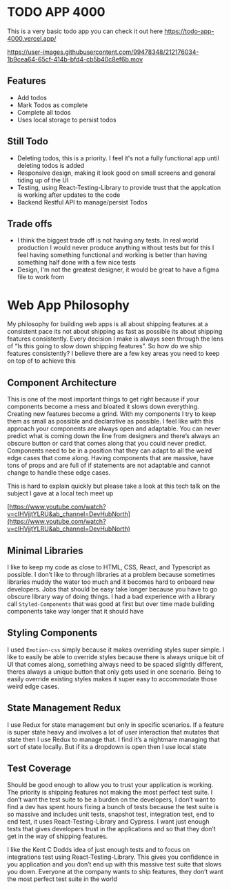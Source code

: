 # TODO APP 4000

This is a very basic todo app you can check it out here https://todo-app-4000.vercel.app/

https://user-images.githubusercontent.com/99478348/212176034-1b9cea64-65cf-414b-bfd4-cb5b40c8ef6b.mov

## Features
- Add todos
- Mark Todos as complete
- Complete all todos
- Uses local storage to persist todos

## Still Todo
- Deleting todos, this is a priority. I feel it's not a fully functional app until deleting todos is added
- Responsive design, making it look good on small screens and general tiding up of the UI
- Testing, using React-Testing-Library to provide trust that the applcation is working after updates to the code
- Backend Restful API to manage/persist Todos

## Trade offs
- I think the biggest trade off is not having any tests. In real world production I would never produce anything without tests but for this I feel having something functional and working is better than having something half done with a few nice tests
- Design, I'm not the greatest designer, it would be great to have a figma file to work from

# Web App Philosophy

My philosophy for building web apps is all about shipping features at a consistent pace its not about shipping as fast as possible its about shipping features consistently. Every decision I make is always seen through the lens of “Is this going to slow down shipping features”. So how do we ship features consistently? I believe there are a few key areas you need to keep on top of to achieve this

## Component Architecture

This is one of the most important things to get right because if your components become a mess and bloated it slows down everything. Creating new features become a grind. With my components I try to keep them as small as possible and declarative as possible. I feel like with this approach your components are always open and adaptable. You can never predict what is coming down the line from designers and there’s always an obscure button or card that comes along that you could never predict. Components need to be in a position that they can adapt to all the weird edge cases that come along. Having components that are massive, have tons of props and are full of if statements are not adaptable and cannot change to handle these edge cases. 

This is hard to explain quickly but please take a look at this tech talk on the subject I gave at a local tech meet up

[https://www.youtube.com/watch?v=cIHVjjtYLRU&ab_channel=DevHubNorth](https://www.youtube.com/watch?v=cIHVjjtYLRU&ab_channel=DevHubNorth)

## Minimal Libraries

I like to keep my code as close to HTML, CSS, React, and Typescript as possible. I don’t like to through libraries at a problem because sometimes libraries muddy the water too much and it becomes hard to onboard new developers. Jobs that should be easy take longer because you have to go obscure library way of doing things. I had a bad experience with a library call `Styled-Components` that was good at first but over time made building components take way longer that it should have

## Styling Components

I used `Emotion-css` simply because it makes overriding styles super simple. I like to easily be able to override styles because there is always unique bit of UI that comes along, something always need to be spaced slightly different, theres always a unique button that only gets used in one scenario. Being to easily override existing styles makes it super easy to accommodate those weird edge cases.

## State Management Redux

I use Redux for state management but only in specific scenarios. If a feature is super state heavy and involves a lot of user interaction that mutates that state then I use Redux to manage that. I find it’s a nightmare managing that sort of state locally. But if its a dropdown is open then I use local state

## Test Coverage

Should be good enough to allow you to trust your application is working. The priority is shipping features not making the most perfect test suite. I don’t want the test suite to be a burden on the developers, I don’t want to find a dev has spent hours fixing a bunch of tests because the test suite is so massive and includes unit tests, snapshot test, integration test, end to end test, it uses React-Testing-Library and Cypress. I want just enough tests that gives developers trust in the applications and so that they don’t get in the way of shipping features.

I like the Kent C Dodds idea of just enough tests and to focus on integrations test using React-Testing-Library. This gives you confidence in you application and you don’t end up with this massive test suite that slows you down. Everyone at the company wants to ship features, they don’t want the most perfect test suite in the world
